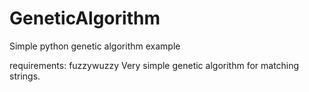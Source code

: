 # GeneticAlgorithm
Simple python genetic algorithm example

requirements: fuzzywuzzy
Very simple genetic algorithm for matching strings.

